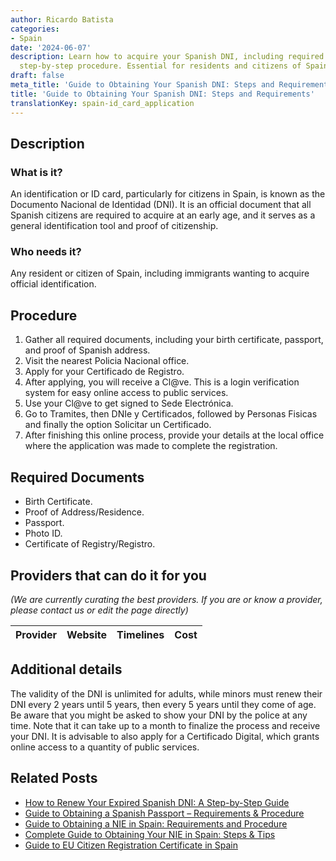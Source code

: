 ```yaml
---
author: Ricardo Batista
categories:
- Spain
date: '2024-06-07'
description: Learn how to acquire your Spanish DNI, including required documents and
  step-by-step procedure. Essential for residents and citizens of Spain.
draft: false
meta_title: 'Guide to Obtaining Your Spanish DNI: Steps and Requirements'
title: 'Guide to Obtaining Your Spanish DNI: Steps and Requirements'
translationKey: spain-id_card_application
---
```


## Description
### What is it?
An identification or ID card, particularly for citizens in Spain, is known as the Documento Nacional de Identidad (DNI). It is an official document that all Spanish citizens are required to acquire at an early age, and it serves as a general identification tool and proof of citizenship. 

### Who needs it?
Any resident or citizen of Spain, including immigrants wanting to acquire official identification.

## Procedure
1. Gather all required documents, including your birth certificate, passport, and proof of Spanish address.
2. Visit the nearest Policia Nacional office. 
3. Apply for your Certificado de Registro.
4. After applying, you will receive a Cl@ve. This is a login verification system for easy online access to public services.
5. Use your Cl@ve to get signed to Sede Electrónica.
6. Go to Tramites, then DNIe y Certificados, followed by Personas Fisicas and finally the option Solicitar un Certificado.
7. After finishing this online process, provide your details at the local office where the application was made to complete the registration.

## Required Documents
- Birth Certificate.
- Proof of Address/Residence.
- Passport.
- Photo ID.
- Certificate of Registry/Registro.

## Providers that can do it for you

_(We are currently curating the best providers. If you are or know a provider, please contact us or edit the page directly)_

| Provider        |     Website     |     Timelines    |       Cost      |
| :-------------: | :-------------: |  :-------------: | :-------------: |

## Additional details
The validity of the DNI is unlimited for adults, while minors must renew their DNI every 2 years until 5 years, then every 5 years until they come of age. Be aware that you might be asked to show your DNI by the police at any time. Note that it can take up to a month to finalize the process and receive your DNI. It is advisable to also apply for a Certificado Digital, which grants online access to a quantity of public services.

## Related Posts

- [How to Renew Your Expired Spanish DNI: A Step-by-Step Guide](https://tramitit.com/english/guides/spain/id_card_renewal/)
- [Guide to Obtaining a Spanish Passport – Requirements & Procedure](https://tramitit.com/english/guides/spain/passport_application/)
- [Guide to Obtaining a NIE in Spain: Requirements and Procedure](https://tramitit.com/english/guides/spain/registration_card/)
- [Complete Guide to Obtaining Your NIE in Spain: Steps & Tips](https://tramitit.com/english/guides/spain/nie_application/)
- [Guide to EU Citizen Registration Certificate in Spain](https://tramitit.com/english/guides/spain/certificate_of_registration_of_eu_citizen/)